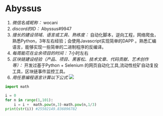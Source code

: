 # Abyssus

1. *微信名或昵称：* wocani
2. *discord的ID：* Abyssus#9947
3. *擅长的建设领域、语言或工具、熟练度：* 自动化脚本，逆向工程，网络爬虫，熟悉Python，3年左右经验；会使用Javascript实现简单的DAPP 。熟悉汇编语言，能够实现一些简单的二进制程序的反编译。
4. *每周能花在业余项目的时间：* 7小时左右
5. *区块链建设经验（产品、项目、黑客松、技术文章、代码贡献、艺术创作等）：* 开发过基于Python + Selenium 的网页自动化工具,流动性挖矿自动复投工具，区块链事件监控工具。
6. *用任意编程语言计算以下公式*
![](https://latex.codecogs.com/svg.image?\sum_{n=1}^{100}\left&space;(n^{3}-\sqrt[3]{n}&space;\right&space;))

```Python
import math

i = 0
for n in range(1,101):
    i = i +  math.pow(n,3)-math.pow(n,1/3)
print(str(i)) #25502149.836096782

```